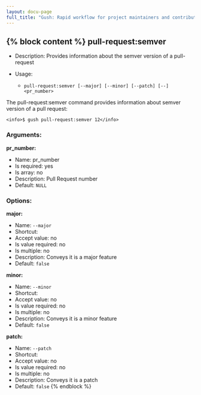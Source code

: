 ```yaml
---
layout: docu-page
full_title: "Gush: Rapid workflow for project maintainers and contributors"
---
```

{% block content %}
pull-request:semver
-------------------

* Description: Provides information about the semver version of a pull-request
* Usage:

  * `pull-request:semver [--major] [--minor] [--patch] [--] <pr_number>`

The <info>pull-request:semver</info> command provides information about semver version of a pull request:

    <info>$ gush pull-request:semver 12</info>


### Arguments:

**pr_number:**

* Name: pr_number
* Is required: yes
* Is array: no
* Description: Pull Request number
* Default: `NULL`

### Options:

**major:**

* Name: `--major`
* Shortcut: <none>
* Accept value: no
* Is value required: no
* Is multiple: no
* Description: Conveys it is a major feature
* Default: `false`

**minor:**

* Name: `--minor`
* Shortcut: <none>
* Accept value: no
* Is value required: no
* Is multiple: no
* Description: Conveys it is a minor feature
* Default: `false`

**patch:**

* Name: `--patch`
* Shortcut: <none>
* Accept value: no
* Is value required: no
* Is multiple: no
* Description: Conveys it is a patch
* Default: `false`
{% endblock %}